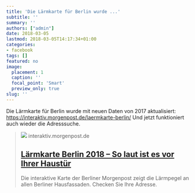```yaml
---
title: 'Die Lärmkarte für Berlin wurde ...'
subtitle: ''
summary: ''
authors: ["admin"]
date: 2018-03-05
lastmod: 2018-03-05T14:17:34+01:00
categories:
- facebook
tags: []
featured: no
image:
  placement: 1
  caption: ''
  focal_point: 'Smart'
  preview_only: true
slug: ''
---
```

Die Lärmkarte für Berlin wurde mit neuen Daten von 2017 aktualisiert:
https://interaktiv.morgenpost.de/laermkarte-berlin/
Und jetzt funktioniert auch wieder die Adresssuche.
> [![](https://interaktiv.morgenpost.de/laermkarte-berlin/images/thumb_neu.jpg)](https://interaktiv.morgenpost.de/laermkarte-berlin/)
> interaktiv.morgenpost.de
> ## [Lärmkarte Berlin 2018 – So laut ist es vor Ihrer Haustür](https://interaktiv.morgenpost.de/laermkarte-berlin/)
>
>Die interaktive Karte der Berliner Morgenpost zeigt die Lärmpegel an allen Berliner Hausfassaden. Checken Sie Ihre Adresse.

